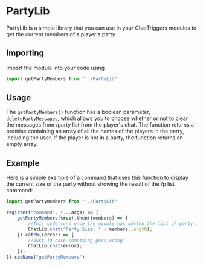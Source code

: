 # PartyLib
PartyLib is a simple library that you can use in your ChatTriggers modules to get the current members of a player's party

## Importing
Import the module into your code using
```js
import getPartyMembers from "../PartyLib"
```

## Usage
The `getPartyMembers()` function has a boolean parameter, `deletePartyMessages`, which allows you to choose whether or not to clear the messages from /party list from the player's chat. The function returns a promise containing an array of all the names of the players in the party, including the user. If the player is not in a party, the function returns an empty array. 

## Example
Here is a simple example of a command that uses this function to display the current size of the party without showing the result of the /p list command:
```js
import getPartymembers from "../PartyLib"

register("command", (...args) => {
    getPartyMembers(true).then((members) => {
        //This code runs once the module has gotten the list of party members
        ChatLib.chat("Party Size: " + members.length);
    }).catch((error) => {
        //Just in case something goes wrong
        ChatLib.chat(error);
    });
}).setName("getPartyMembers");
```